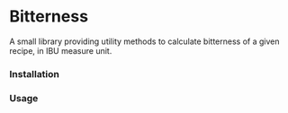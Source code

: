 Bitterness
==========

A small library providing utility methods to calculate bitterness of a given recipe, in IBU measure unit.

### Installation

### Usage
